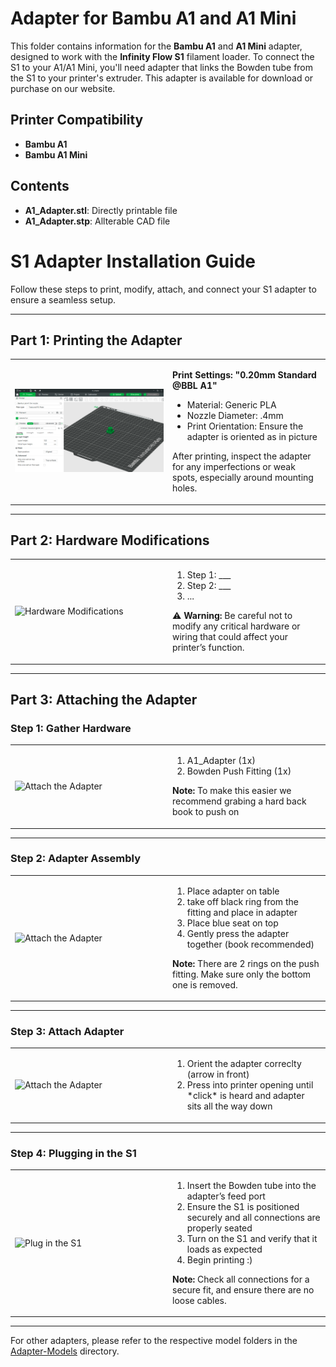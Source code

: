 # Adapter for Bambu A1 and A1 Mini

This folder contains information for the **Bambu A1** and **A1 Mini** adapter, designed to work with the **Infinity Flow S1** filament loader. To connect the S1 to your A1/A1 Mini, you'll need adapter that links the Bowden tube from the S1 to your printer's extruder. This adapter is available for download or purchase on our website.

## Printer Compatibility
- **Bambu A1**
- **Bambu A1 Mini**

## Contents
- **A1_Adapter.stl**: Directly printable file
- **A1_Adapter.stp**: Allterable CAD file

# S1 Adapter Installation Guide

Follow these steps to print, modify, attach, and connect your S1 adapter to ensure a seamless setup.

---

## Part 1: Printing the Adapter

<table>
  <tr>
    <td width="50%">
      <img src="./images/adapter slicer.png" alt="Print the Adapter" width="100%">
    </td>
    <td width="50%">
      <p><strong>Print Settings: "0.20mm Standard @BBL A1"</strong></p>
      <ul>
        <li>Material: Generic PLA </li>
        <li>Nozzle Diameter: .4mm </li>
        <li>Print Orientation: Ensure the adapter is oriented as in picture</li>
      </ul>
      <p>After printing, inspect the adapter for any imperfections or weak spots, especially around mounting holes.</p>
    </td>
  </tr>
</table>

---

## Part 2: Hardware Modifications

<table>
  <tr>
    <td width="50%">
      <img src="add-image-location-here" alt="Hardware Modifications" width="100%">
    </td>
    <td width="50%">
      <ol>
        <li>Step 1: ___</li>
        <li>Step 2: ___</li>
        <li>...</li>
      </ol>
      <p>⚠️ <strong>Warning:</strong> Be careful not to modify any critical hardware or wiring that could affect your printer’s function.</p>
    </td>
  </tr>
</table>

---

## Part 3: Attaching the Adapter

### Step 1: Gather Hardware
<table>
  <tr>
    <td width="50%">
      <img src="add-image-location-here" alt="Attach the Adapter" width="100%">
    </td>
    <td width="50%">
      <ol>
        <li>A1_Adapter (1x)</li>
        <li>Bowden Push Fitting (1x)</li>
      </ol>
      <p><strong>Note:</strong> To make this easier we recommend grabing a hard back book to push on</p>
    </td>
  </tr>
</table>

---

### Step 2: Adapter Assembly 
<table>
  <tr>
    <td width="50%">
      <img src="add-image-location-here" alt="Attach the Adapter" width="100%">
    </td>
    <td width="50%">
      <ol>
        <li>Place adapter on table</li>
        <li>take off black ring from the fitting and place in adapter</li>
        <li>Place blue seat on top</li>
        <li>Gently press the adapter together (book recommended)</li>
      </ol>
      <p><strong>Note:</strong> There are 2 rings on the push fitting. Make sure only the bottom one is removed.</p>
    </td>
  </tr>
</table>

---

### Step 3: Attach Adapter
<table>
  <tr>
    <td width="50%">
      <img src="add-image-location-here" alt="Attach the Adapter" width="100%">
    </td>
    <td width="50%">
      <ol>
        <li> Orient the adapter correclty (arrow in front)</li>
        <li> Press into printer opening until *click* is heard and adapter sits all the way down</li>
      </ol>
    </td>
  </tr>
</table>

---

### Step 4: Plugging in the S1
<table>
  <tr>
    <td width="50%">
      <img src="add-image-location-here" alt="Plug in the S1" width="100%">
    </td>
    <td width="50%">
      <ol>
        <li>Insert the Bowden tube into the adapter’s feed port</li>
        <li>Ensure the S1 is positioned securely and all connections are properly seated</li>
        <li>Turn on the S1 and verify that it loads as expected</li>
        <li>Begin printing :)</li>
      </ol>
      <p><strong>Note:</strong> Check all connections for a secure fit, and ensure there are no loose cables.</p>
    </td>
  </tr>
</table>

---

For other adapters, please refer to the respective model folders in the [Adapter-Models](../../) directory.
